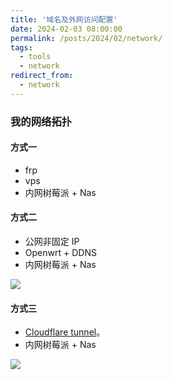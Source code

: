```yaml
---
title: '域名及外网访问配置'
date: 2024-02-03 08:00:00
permalink: /posts/2024/02/network/
tags:
  - tools
  - network
redirect_from:
  - network
---
```


### 我的网络拓扑

#### 方式一

- frp
- vps
- 内网树莓派 + Nas

#### 方式二

- 公网非固定 IP
- Openwrt + DDNS
- 内网树莓派 + Nas

![](https://i.imgur.com/6TsBIHN.png)

#### 方式三

- [Cloudflare tunnel](https://developers.cloudflare.com/cloudflare-one/connections/connect-networks/get-started/create-local-tunnel/)。
- 内网树莓派 + Nas

![](https://i.imgur.com/Rjs0C72.png)
